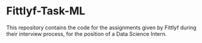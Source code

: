 # Fittlyf-Task-ML

This repository contains the code for the assignments given by Fittlyf during their interview process, for the position of a Data Science Intern. 
